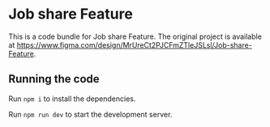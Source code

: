 
  # Job share Feature

  This is a code bundle for Job share Feature. The original project is available at https://www.figma.com/design/MrUreCt2PJCFmZTleJSLsl/Job-share-Feature.

  ## Running the code

  Run `npm i` to install the dependencies.

  Run `npm run dev` to start the development server.
  